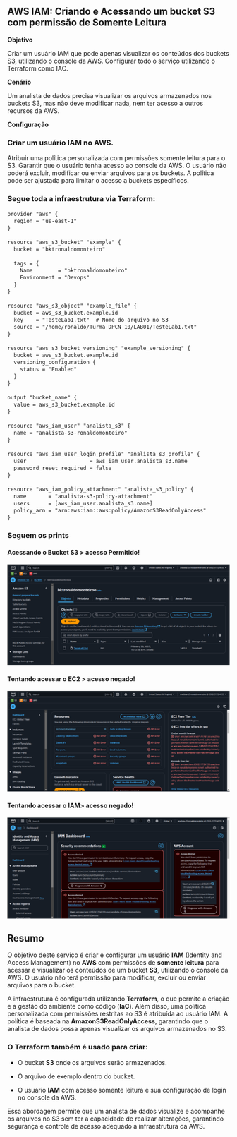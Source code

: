 ## AWS IAM: Criando e Acessando um bucket S3 com permissão de Somente Leitura

 **Objetivo**

Criar um usuário IAM que pode apenas visualizar os conteúdos dos buckets S3, utilizando o console da AWS. Configurar todo o serviço utilizando o Terraform como IAC.

 **Cenário**

Um analista de dados precisa visualizar os arquivos armazenados nos buckets S3, mas não deve modificar nada, nem ter acesso a outros recursos da AWS.

 **Configuração**

### Criar um usuário IAM no AWS.

Atribuir uma política personalizada com permissões somente leitura para o S3.
Garantir que o usuário tenha acesso ao console da AWS.
O usuário não poderá excluir, modificar ou enviar arquivos para os buckets.
A política pode ser ajustada para limitar o acesso a buckets específicos.

### Segue toda a infraestrutura via Terraform:

```hcl
provider "aws" {
  region = "us-east-1" 
}

resource "aws_s3_bucket" "example" {
  bucket = "bktronaldomonteiro" 

  tags = {
    Name        = "bktronaldomonteiro"
    Environment = "Devops"
  }
}

resource "aws_s3_object" "example_file" {
  bucket = aws_s3_bucket.example.id
  key    = "TesteLab1.txt"  # Nome do arquivo no S3
  source = "/home/ronaldo/Turma DPCN 10/LAB01/TesteLab1.txt" 
}

resource "aws_s3_bucket_versioning" "example_versioning" {
  bucket = aws_s3_bucket.example.id
  versioning_configuration {
    status = "Enabled"
  }
}

output "bucket_name" {
  value = aws_s3_bucket.example.id
}

resource "aws_iam_user" "analista_s3" {
  name = "analista-s3-ronaldomonteiro"
}

resource "aws_iam_user_login_profile" "analista_s3_profile" {
  user                    = aws_iam_user.analista_s3.name
  password_reset_required = false
}

resource "aws_iam_policy_attachment" "analista_s3_policy" {
  name       = "analista-s3-policy-attachment"
  users      = [aws_iam_user.analista_s3.name]
  policy_arn = "arn:aws:iam::aws:policy/AmazonS3ReadOnlyAccess"
} 
```

### Seguem os prints

#### Acessando o Bucket S3 > acesso Permitido!

<p align="center">
  <img src="print01.png" alt="Segundo Exemplo do código!">
</p>

#### Tentando acessar o EC2 > acesso negado!
<p align="center">
  <img src="print02.png" alt="Segundo Exemplo do código!">
</p>


#### Tentando acessar o IAM> acesso negado!
<p align="center">
  <img src="print03.png" alt="Segundo Exemplo do código!">
</p>


## Resumo

O objetivo deste serviço é criar e configurar um usuário **IAM** (Identity and Access Management) no **AWS** com permissões de **somente leitura** para acessar e visualizar os conteúdos de um bucket **S3**, utilizando o console da AWS. O usuário não terá permissão para modificar, excluir ou enviar arquivos para o bucket.

A infraestrutura é configurada utilizando **Terraform**, o que permite a criação e a gestão do ambiente como código (**IaC**). Além disso, uma política personalizada com permissões restritas ao S3 é atribuída ao usuário IAM. A política é baseada na **AmazonS3ReadOnlyAccess**, garantindo que o analista de dados possa apenas visualizar os arquivos armazenados no S3.

### O Terraform também é usado para criar:

- O bucket **S3** onde os arquivos serão armazenados.
- O arquivo de exemplo dentro do bucket.

- O usuário **IAM** com acesso somente leitura e sua configuração de login no console da AWS.

Essa abordagem permite que um analista de dados visualize e acompanhe os arquivos no S3 sem ter a capacidade de realizar alterações, garantindo segurança e controle de acesso adequado à infraestrutura da AWS.
